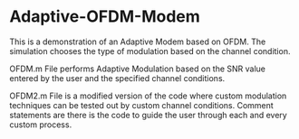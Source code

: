 # Adaptive-OFDM-Modem
This is a demonstration of an Adaptive Modem based on OFDM. The simulation chooses the type of modulation based on the channel condition.

OFDM.m File performs Adaptive Modulation based on the SNR value entered by the user and the specified channel conditions.

OFDM2.m File is a modified version of the code where custom modulation techniques can be tested out by custom channel conditions. Comment statements are there is the code to guide the user through each and every custom process.

